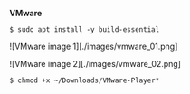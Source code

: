 **VMware**
```
$ sudo apt install -y build-essential
```
![VMware image 1][./images/vmware_01.png]

![VMware image 2][./images/vmware_02.png]

```
$ chmod +x ~/Downloads/VMware-Player*
```
